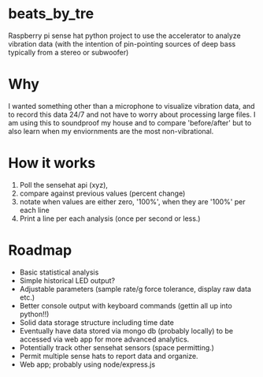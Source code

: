 # beats_by_tre
Raspberry pi sense hat python project to use the accelerator to analyze vibration data (with the intention of pin-pointing sources of deep bass typically from a stereo or subwoofer)

# Why

I wanted something other than a microphone to visualize vibration data, and to record this data 24/7 and not have to worry about processing large files.
I am using this to soundproof my house and to compare 'before/after' but to also learn when my enviornments are the most non-vibrational.
# How it works

1) Poll the sensehat api (xyz), 
2) compare against previous values (percent change) 
3) notate when values are either zero, '100%', when they are '100%' per each line
4) Print a line per each analysis (once per second or less.)

# Roadmap
 * Basic statistical analysis
 * Simple historical LED output?
 * Adjustable parameters (sample rate/g force tolerance, display raw data etc.)
 * Better console output with keyboard commands (gettin all up into python!!)
 * Solid data storage structure including time date
 * Eventually have data stored via mongo db (probably locally) to be accessed via web app for more advanced analytics.
 * Potentially track other sensehat sensors (space permitting.)
 * Permit multiple sense hats to report data and organize.
 * Web app; probably using node/express.js
